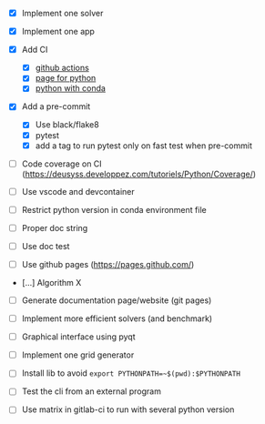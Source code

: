 - [x] Implement one solver
- [x] Implement one app
- [x] Add CI
  - [x] [github actions](https://docs.github.com/en/actions/learn-github-actions/understanding-github-actions)
  - [x] [page for python](https://docs.github.com/en/actions/automating-builds-and-tests/building-and-testing-python)
  - [x] [python with conda](https://autobencoder.com/2020-08-24-conda-actions/)
- [x] Add a pre-commit
  - [x] Use black/flake8
  - [x] pytest
  - [x] add a tag to run pytest only on fast test when pre-commit

- [ ] Code coverage on CI (https://deusyss.developpez.com/tutoriels/Python/Coverage/)
- [ ] Use vscode and devcontainer
- [ ] Restrict python version in conda environment file

- [ ] Proper doc string
- [ ] Use doc test
- [ ] Use github pages (https://pages.github.com/)
- [...] Algorithm X

- [ ] Generate documentation page/website (git pages)

- [ ] Implement more efficient solvers (and benchmark)

- [ ] Graphical interface using pyqt
- [ ] Implement one grid generator
- [ ] Install lib to avoid `export PYTHONPATH=~$(pwd):$PYTHONPATH`
- [ ] Test the cli from an external program
- [ ] Use matrix in gitlab-ci to run with several python version
